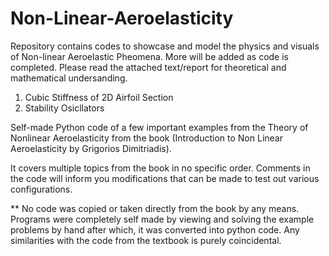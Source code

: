 # Non-Linear-Aeroelasticity
Repository contains codes to showcase and model the physics and visuals of Non-linear Aeroelastic Pheomena. More will be added as code is completed. Please read the attached text/report for theoretical and mathematical undersanding.

1. Cubic Stiffness of 2D Airfoil Section
2. Stability Osicllators


Self-made Python code of a few important examples from the Theory of Nonlinear Aeroelasticity from the book (Introduction to Non Linear Aeroelasticity by Grigorios Dimitriadis). 

It covers multiple topics from the book in no specific order. Comments in the code will inform you modifications that can be made to test out various configurations.

** No code was copied or taken directly from the book by any means. Programs were completely self made by viewing and solving the example problems by hand after which, it was converted into python code. Any similarities with the code from the textbook is purely coincidental. 
